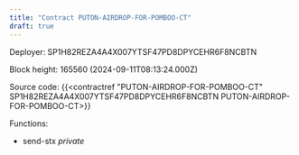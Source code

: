 ```yaml
---
title: "Contract PUTON-AIRDROP-FOR-POMBOO-CT"
draft: true
---
```

Deployer: SP1H82REZA4A4X007YTSF47PD8DPYCEHR6F8NCBTN


 



Block height: 165560 (2024-09-11T08:13:24.000Z)

Source code: {{<contractref "PUTON-AIRDROP-FOR-POMBOO-CT" SP1H82REZA4A4X007YTSF47PD8DPYCEHR6F8NCBTN PUTON-AIRDROP-FOR-POMBOO-CT>}}

Functions:

* send-stx _private_
